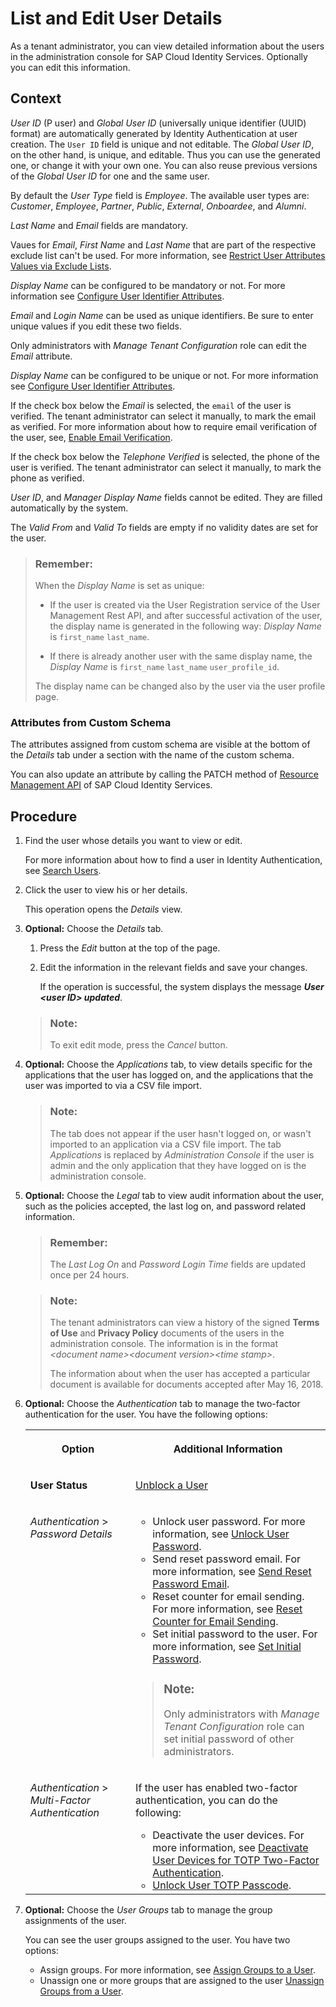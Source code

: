 <!-- loio045cb01bd2034b05a69e1a626e46570f -->

# List and Edit User Details

As a tenant administrator, you can view detailed information about the users in the administration console for SAP Cloud Identity Services. Optionally you can edit this information.



<a name="loio045cb01bd2034b05a69e1a626e46570f__context_awh_phy_4mb"/>

## Context

*User ID* \(P user\) and *Global User ID* \(universally unique identifier \(UUID\) format\) are automatically generated by Identity Authentication at user creation. The `User ID` field is unique and not editable. The *Global User ID*, on the other hand, is unique, and editable. Thus you can use the generated one, or change it with your own one. You can also reuse previous versions of the *Global User ID* for one and the same user.

By default the *User Type* field is *Employee*. The available user types are: *Customer*, *Employee*, *Partner*, *Public*, *External*, *Onboardee*, and *Alumni*.

*Last Name* and *Email* fields are mandatory.

Vaues for *Email*, *First Name* and *Last Name* that are part of the respective exclude list can't be used. For more information, see [Restrict User Attributes Values via Exclude Lists](restrict-user-attributes-values-via-exclude-lists-cb108c2.md).

*Display Name* can be configured to be mandatory or not. For more information see [Configure User Identifier Attributes](configure-user-identifier-attributes-8b9fa88.md).

*Email* and *Login Name* can be used as unique identifiers. Be sure to enter unique values if you edit these two fields.

Only administrators with *Manage Tenant Configuration* role can edit the *Email* attribute.

*Display Name* can be configured to be unique or not. For more information see [Configure User Identifier Attributes](configure-user-identifier-attributes-8b9fa88.md).

If the check box below the *Email* is selected, the `email` of the user is verified. The tenant administrator can select it manually, to mark the email as verified. For more information about how to require email verification of the user, see, [Enable Email Verification](enable-email-verification-483d26c.md).

If the check box below the *Telephone Verified* is selected, the phone of the user is verified. The tenant administrator can select it manually, to mark the phone as verified.

*User ID*, and *Manager Display Name* fields cannot be edited. They are filled automatically by the system.

The *Valid From* and *Valid To* fields are empty if no validity dates are set for the user.

> ### Remember:  
> When the *Display Name* is set as unique:
> 
> -   If the user is created via the User Registration service of the User Management Rest API, and after successful activation of the user, the display name is generated in the following way: *Display Name* is `first_name` `last_name`.
> 
> -   If there is already another user with the same display name, the *Display Name* is `first_name` `last_name` `user_profile_id`.
> 
> 
> The display name can be changed also by the user via the user profile page.



### Attributes from Custom Schema

The attributes assigned from custom schema are visible at the bottom of the *Details* tab under a section with the name of the custom schema.

You can also update an attribute by calling the PATCH method of [Resource Management API](https://api.sap.com/api/IdDS_SCIM/path/patchUser) of SAP Cloud Identity Services.



## Procedure

1.  Find the user whose details you want to view or edit.

    For more information about how to find a user in Identity Authentication, see [Search Users](search-users-06078a6.md).

2.  Click the user to view his or her details.

    This operation opens the *Details* view.

3.  **Optional:** Choose the *Details* tab.

    1.  Press the *Edit* button at the top of the page.

    2.  Edit the information in the relevant fields and save your changes.

        If the operation is successful, the system displays the message ***User <user ID\> updated***.


    > ### Note:  
    > To exit edit mode, press the *Cancel* button.

4.  **Optional:** Choose the *Applications* tab, to view details specific for the applications that the user has logged on, and the applications that the user was imported to via a CSV file import.

    > ### Note:  
    > The tab does not appear if the user hasn't logged on, or wasn't imported to an application via a CSV file import. The tab *Applications* is replaced by *Administration Console* if the user is admin and the only application that they have logged on is the administration console.

5.  **Optional:** Choose the *Legal* tab to view audit information about the user, such as the policies accepted, the last log on, and password related information.

    > ### Remember:  
    > The *Last Log On* and *Password Login Time* fields are updated once per 24 hours.

    > ### Note:  
    > The tenant administrators can view a history of the signed **Terms of Use** and **Privacy Policy** documents of the users in the administration console. The information is in the format *<document name\><document version\><time stamp\>*.
    > 
    > The information about when the user has accepted a particular document is available for documents accepted after May 16, 2018.

6.  **Optional:** Choose the *Authentication* tab to manage the two-factor authentication for the user. You have the following options:


    <table>
    <tr>
    <th valign="top">

    Option
    
    </th>
    <th valign="top">

    Additional Information
    
    </th>
    </tr>
    <tr>
    <td valign="top">
    
    **User Status**
    
    </td>
    <td valign="top">
    
    [Unblock a User](unblock-a-user-d50eec9.md)
    
    </td>
    </tr>
    <tr>
    <td valign="top">
    
    *Authentication* \> *Password Details*
    
    </td>
    <td valign="top">
    
    -   Unlock user password. For more information, see [Unlock User Password](unlock-user-password-9172552.md).
    -   Send reset password email. For more information, see [Send Reset Password Email](send-reset-password-email-da55abf.md).
    -   Reset counter for email sending. For more information, see [Reset Counter for Email Sending](reset-counter-for-email-sending-08f634b.md).
    -   Set initial password to the user. For more information, see [Set Initial Password](set-initial-password-16149d5.md).

    > ### Note:  
    > Only administrators with *Manage Tenant Configuration* role can set initial password of other administrators.


    
    </td>
    </tr>
    <tr>
    <td valign="top">
    
    *Authentication* \> *Multi-Factor Authentication*
    
    </td>
    <td valign="top">
    
    If the user has enabled two-factor authentication, you can do the following:

    -   Deactivate the user devices. For more information, see [Deactivate User Devices for TOTP Two-Factor Authentication](deactivate-user-devices-for-totp-two-factor-authentication-87324d5.md).
    -   [Unlock User TOTP Passcode](unlock-user-totp-passcode-cb6615d.md).


    
    </td>
    </tr>
    </table>
    
7.  **Optional:** Choose the *User Groups* tab to manage the group assignments of the user.

    You can see the user groups assigned to the user. You have two options:

    -   Assign groups. For more information, see [Assign Groups to a User](assign-groups-to-a-user-bfdeb9c.md).
    -   Unassign one or more groups that are assigned to the user [Unassign Groups from a User](unassign-groups-from-a-user-4353735.md).


